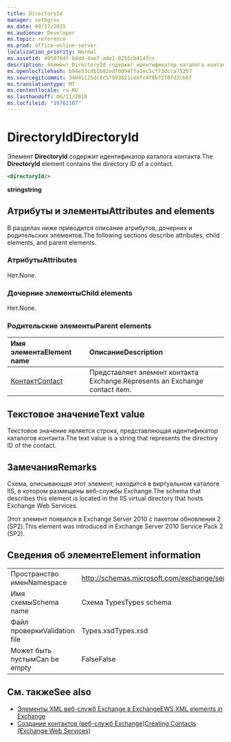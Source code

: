 ```yaml
---
title: DirectoryId
manager: sethgros
ms.date: 09/17/2015
ms.audience: Developer
ms.topic: reference
ms.prod: office-online-server
localization_priority: Normal
ms.assetid: 4958764f-64dd-4ae7-ade1-0255cb414fcc
description: Элемент DirectoryId содержит идентификатор каталога контакта.
ms.openlocfilehash: b94e53cdb1b82edf0094ffa1ec5cf73dcca75257
ms.sourcegitcommit: 34041125dc8c5f993b21cebfc4f8b72f0fd2cb6f
ms.translationtype: MT
ms.contentlocale: ru-RU
ms.lasthandoff: 06/11/2018
ms.locfileid: "19762107"
---
```

# <a name="directoryid"></a><span data-ttu-id="e3861-103">DirectoryId</span><span class="sxs-lookup"><span data-stu-id="e3861-103">DirectoryId</span></span>

<span data-ttu-id="e3861-104">Элемент **DirectoryId** содержит идентификатор каталога контакта.</span><span class="sxs-lookup"><span data-stu-id="e3861-104">The **DirectoryId** element contains the directory ID of a contact.</span></span> 
  
```XML
<DirectoryId/>
```

 <span data-ttu-id="e3861-105">**string**</span><span class="sxs-lookup"><span data-stu-id="e3861-105">**string**</span></span>
## <a name="attributes-and-elements"></a><span data-ttu-id="e3861-106">Атрибуты и элементы</span><span class="sxs-lookup"><span data-stu-id="e3861-106">Attributes and elements</span></span>

<span data-ttu-id="e3861-107">В разделах ниже приводится описание атрибутов, дочерних и родительских элементов.</span><span class="sxs-lookup"><span data-stu-id="e3861-107">The following sections describe attributes, child elements, and parent elements.</span></span>
  
### <a name="attributes"></a><span data-ttu-id="e3861-108">Атрибуты</span><span class="sxs-lookup"><span data-stu-id="e3861-108">Attributes</span></span>

<span data-ttu-id="e3861-109">Нет.</span><span class="sxs-lookup"><span data-stu-id="e3861-109">None.</span></span>
  
### <a name="child-elements"></a><span data-ttu-id="e3861-110">Дочерние элементы</span><span class="sxs-lookup"><span data-stu-id="e3861-110">Child elements</span></span>

<span data-ttu-id="e3861-111">Нет.</span><span class="sxs-lookup"><span data-stu-id="e3861-111">None.</span></span>
  
### <a name="parent-elements"></a><span data-ttu-id="e3861-112">Родительские элементы</span><span class="sxs-lookup"><span data-stu-id="e3861-112">Parent elements</span></span>

|<span data-ttu-id="e3861-113">**Имя элемента**</span><span class="sxs-lookup"><span data-stu-id="e3861-113">**Element name**</span></span>|<span data-ttu-id="e3861-114">**Описание**</span><span class="sxs-lookup"><span data-stu-id="e3861-114">**Description**</span></span>|
|:-----|:-----|
|[<span data-ttu-id="e3861-115">Контакт</span><span class="sxs-lookup"><span data-stu-id="e3861-115">Contact</span></span>](contact.md) <br/> |<span data-ttu-id="e3861-116">Представляет элемент контакта Exchange.</span><span class="sxs-lookup"><span data-stu-id="e3861-116">Represents an Exchange contact item.</span></span>  <br/> |
   
## <a name="text-value"></a><span data-ttu-id="e3861-117">Текстовое значение</span><span class="sxs-lookup"><span data-stu-id="e3861-117">Text value</span></span>

<span data-ttu-id="e3861-118">Текстовое значение является строка, представляющая идентификатор каталогов контакта.</span><span class="sxs-lookup"><span data-stu-id="e3861-118">The text value is a string that represents the directory ID of the contact.</span></span>
  
## <a name="remarks"></a><span data-ttu-id="e3861-119">Замечания</span><span class="sxs-lookup"><span data-stu-id="e3861-119">Remarks</span></span>

<span data-ttu-id="e3861-120">Схема, описывающая этот элемент, находится в виртуальном каталоге IIS, в котором размещены веб-службы Exchange.</span><span class="sxs-lookup"><span data-stu-id="e3861-120">The schema that describes this element is located in the IIS virtual directory that hosts Exchange Web Services.</span></span>
  
<span data-ttu-id="e3861-121">Этот элемент появился в Exchange Server 2010 с пакетом обновления 2 (SP2).</span><span class="sxs-lookup"><span data-stu-id="e3861-121">This element was introduced in Exchange Server 2010 Service Pack 2 (SP2).</span></span>
  
## <a name="element-information"></a><span data-ttu-id="e3861-122">Сведения об элементе</span><span class="sxs-lookup"><span data-stu-id="e3861-122">Element information</span></span>

|||
|:-----|:-----|
|<span data-ttu-id="e3861-123">Пространство имен</span><span class="sxs-lookup"><span data-stu-id="e3861-123">Namespace</span></span>  <br/> |http://schemas.microsoft.com/exchange/services/2006/types  <br/> |
|<span data-ttu-id="e3861-124">Имя схемы</span><span class="sxs-lookup"><span data-stu-id="e3861-124">Schema name</span></span>  <br/> |<span data-ttu-id="e3861-125">Схема Types</span><span class="sxs-lookup"><span data-stu-id="e3861-125">Types schema</span></span>  <br/> |
|<span data-ttu-id="e3861-126">Файл проверки</span><span class="sxs-lookup"><span data-stu-id="e3861-126">Validation file</span></span>  <br/> |<span data-ttu-id="e3861-127">Types.xsd</span><span class="sxs-lookup"><span data-stu-id="e3861-127">Types.xsd</span></span>  <br/> |
|<span data-ttu-id="e3861-128">Может быть пустым</span><span class="sxs-lookup"><span data-stu-id="e3861-128">Can be empty</span></span>  <br/> |<span data-ttu-id="e3861-129">False</span><span class="sxs-lookup"><span data-stu-id="e3861-129">False</span></span>  <br/> |
   
## <a name="see-also"></a><span data-ttu-id="e3861-130">См. также</span><span class="sxs-lookup"><span data-stu-id="e3861-130">See also</span></span>

- [<span data-ttu-id="e3861-131">Элементы XML веб-служб Exchange в Exchange</span><span class="sxs-lookup"><span data-stu-id="e3861-131">EWS XML elements in Exchange</span></span>](ews-xml-elements-in-exchange.md)
- [<span data-ttu-id="e3861-132">Создание контактов (веб-служб Exchange)</span><span class="sxs-lookup"><span data-stu-id="e3861-132">Creating Contacts (Exchange Web Services)</span></span>](http://msdn.microsoft.com/library/4845917e-70d1-481c-bbd7-011ec6571789%28Office.15%29.aspx)

